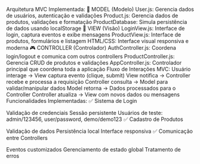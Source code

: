 Arquitetura MVC Implementada:
📱 MODEL (Modelo)
User.js: Gerencia dados de usuários, autenticação e validações
Product.js: Gerencia dados de produtos, validações e formatação
ProductDatabase: Simula persistência de dados usando localStorage
🎨 VIEW (Visão)
LoginView.js: Interface de login, captura eventos e exibe mensagens
ProductView.js: Interface de produtos, formulários e listagem
HTML/CSS: Interface visual responsiva e moderna
🎮 CONTROLLER (Controlador)
AuthController.js: Coordena login/logout e comunica com outros controllers
ProductController.js: Gerencia CRUD de produtos e validações
AppController.js: Controlador principal que coordena toda a aplicação
Fluxo de Interações MVC:
Usuário interage → View captura evento (clique, submit)
View notifica → Controller recebe e processa a requisição
Controller consulta → Model para validar/manipular dados
Model retorna → Dados processados para o Controller
Controller atualiza → View com novos dados ou mensagens
Funcionalidades Implementadas:
✅ Sistema de Login

Validação de credenciais
Sessão persistente
Usuários de teste: admin/123456, user/password, demo/demo123
✅ Cadastro de Produtos

Validação de dados
Persistência local
Interface responsiva
✅ Comunicação entre Controllers

Eventos customizados
Gerenciamento de estado global
Tratamento de erros
